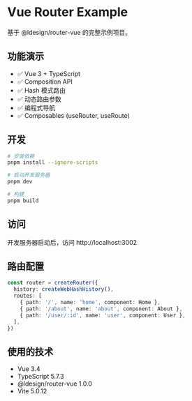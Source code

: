 # Vue Router Example

基于 @ldesign/router-vue 的完整示例项目。

## 功能演示

- ✅ Vue 3 + TypeScript
- ✅ Composition API
- ✅ Hash 模式路由
- ✅ 动态路由参数
- ✅ 编程式导航
- ✅ Composables (useRouter, useRoute)

## 开发

```bash
# 安装依赖
pnpm install --ignore-scripts

# 启动开发服务器
pnpm dev

# 构建
pnpm build
```

## 访问

开发服务器启动后，访问 http://localhost:3002

## 路由配置

```typescript
const router = createRouter({
  history: createWebHashHistory(),
  routes: [
    { path: '/', name: 'home', component: Home },
    { path: '/about', name: 'about', component: About },
    { path: '/user/:id', name: 'user', component: User },
  ],
})
```

## 使用的技术

- Vue 3.4
- TypeScript 5.7.3
- @ldesign/router-vue 1.0.0
- Vite 5.0.12
